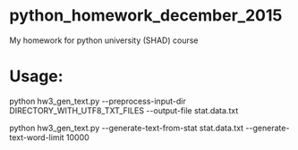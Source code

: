 # python_homework_december_2015
My homework for python university (SHAD) course

# Usage:

python hw3_gen_text.py --preprocess-input-dir DIRECTORY_WITH_UTF8_TXT_FILES --output-file stat.data.txt

python hw3_gen_text.py --generate-text-from-stat stat.data.txt --generate-text-word-limit 10000
